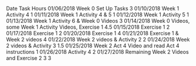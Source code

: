 Date	    Task	                                                Hours
01/06/2018	Week 0 Set Up Tasks	                                    3
01/10/2018	Week 1 Activity 4	                                    1
01/11/2018	Week 1 Activity 4 & 5	                                1
01/12/2018	Week 1 Activity 5	                                    1
01/13/2018	Week 1 Activity 6 & Week 0 Videos	                    3
01/14/2018	Week 0 Videos, some Week 1 Activity Videos, Exercise 1	4.5
01/15/2018	Exercise 1	                                            2
01/17/2018	Exercise 1	                                            2
01/20/2018	Exercise 1	                                            4
01/21/2018	Exercise 1 & Week 2 videos 	                            4
01/22/2018	Week 2 videos & Activity 2	                            2
01/24/2018	Week 2 videos & Activity 3	                            1.5
01/25/2018	Week 2 Act 4 Video and read Act 4 instructions	        1
01/26/2018	Activity 4	                                            2
01/27/2018  Remaining Week 2 Videos and Exercise 2                  3                                             3

